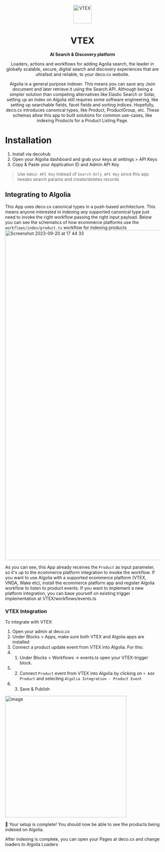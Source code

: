 <p align="center">
  <a href="https://vtex.com/">
    <img alt="VTEX" src="https://github.com/deco-cx/apps/assets/1753396/bede882a-0893-45f0-a777-d693dd9c105a" width="60" />
  </a>
</p>
<h1 align="center">
  VTEX
</h1>

<p align="center">
  <strong>
    AI Search & Discovery platform
  </strong>
</p>
<p align="center">
  Loaders, actions and workflows for adding Agolia search, the leader in globally scalable, secure, digital search and discovery experiences that are ultrafast and reliable, to your deco.cx website.
</p>

<p align="center">
Algolia is a general purpose indexer. This means you can save any Json document and later retrieve it using the Search API. Although being a simpler solution than competing alternatives like Elastic Search or Solar, setting up an index on Algolia still requires some software engineering, like setting up searchable fields, facet fields and sorting indices. Hopefully, deco.cx introduces canonical types, like Product, ProductGroup, etc. These schemas allow this app to built solutions for common use-cases, like indexing Products for a Product Listing Page. 
</p>

# Installation
1. Install via decohub
2. Open your Algolia dashboard and grab your keys at settings > API Keys
3. Copy & Paste your Application ID and Admin API Key

> Use `Admin API Key` instead of `Search-Only API Key` since this app tweaks search params and create/deletes records

## Integrating to Algolia
This App uses deco.cx canonical types in a push-based architecture. This means anyone interested in indexing any supported canonical type just need to invoke the right workflow passing the right input payload. Below you can see the schematics of how ecommerce platforms use the `workflows/index/product.ts` workflow for indexing products
<img width="1073" alt="Screenshot 2023-09-20 at 17 44 33" src="https://github.com/deco-cx/apps/assets/1753396/e4d9e795-e35c-4206-a628-4aa7f72f904b">

As you can see, this App already receives the `Product` as input parameter, so it's up to the ecommerce platform integration to invoke the workflow. 
If you want to use Algolia with a supported ecommerce platform (VTEX, VNDA, Wake etc), install the ecommerce platform app and register Algolia workflow to listen to product events.
If you want to implement a new platform integration, you can base yourself on existing trigger implementation at VTEX/workflows/events.ts

### VTEX Integration
To integrate with VTEX:

1. Open your admin at deco.cx
2. Under Blocks > Apps, make sure both VTEX and Algolia apps are installed
3. Connect a product update event from VTEX into Algolia. For this:
0. 1. Under Blocks > Workflows -> events.ts open your VTEX-trigger block. 
0. 2. Connect `Product` event from VTEX into Algolia by clicking on `+ Add Product` and selecting `Algolia Integration - Product Event` 
0. 3. Save & Publish 

<img width="395" alt="image" src="https://github.com/deco-cx/apps/assets/1753396/a135d789-50f9-415f-bbd2-a328c3762034">

🎉 Your setup is complete! You should now be able to see the products being indexed on Algolia.

After indexing is complete, you can open your Pages at deco.cx and change loaders to Algolia Loaders
